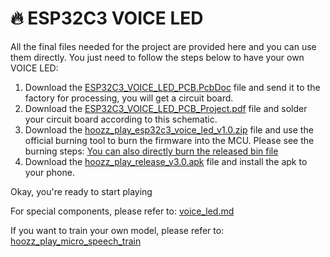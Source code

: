 # :fire: ESP32C3 VOICE LED

All the final files needed for the project are provided here and you can use them directly. You just need to follow the steps below to have your own VOICE LED:

1. Download the [ESP32C3_VOICE_LED_PCB.PcbDoc](https://github.com/huxiangjs/hoozz_play_esp32c3_voice_led/blob/main/PCB/ESP32C3_VOICE_LED_PCB.PcbDoc) file and send it to the factory for processing, you will get a circuit board.
2. Download the [ESP32C3_VOICE_LED_PCB_Project.pdf](https://github.com/huxiangjs/hoozz_play_esp32c3_voice_led/blob/main/PCB/ESP32C3_VOICE_LED_PCB_Project.pdf) file and solder your circuit board according to this schematic.
3. Download the [hoozz_play_esp32c3_voice_led_v1.0.zip](https://github.com/huxiangjs/hoozz_play_esp32c3_voice_led/releases/download/v1.0/hoozz_play_esp32c3_voice_led_v1.0.zip) file and use the official burning tool to burn the firmware into the MCU. Please see the burning steps: [You can also directly burn the released bin file](https://github.com/huxiangjs/hoozz_play_esp32c3_voice_led/blob/main/README.md)
4. Download the [hoozz_play_release_v3.0.apk](https://github.com/huxiangjs/hoozz_play_android/releases/download/v3.0/hoozz_play_release_v3.0.apk) file and install the apk to your phone.

Okay, you're ready to start playing

For special components, please refer to: [voice_led.md](../Reference/voice_led.md)

If you want to train your own model, please refer to: [hoozz_play_micro_speech_train](https://github.com/huxiangjs/hoozz_play_micro_speech_train)
